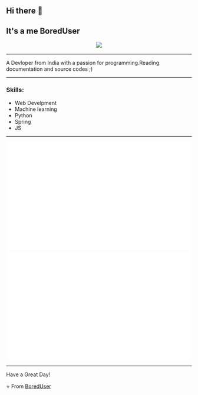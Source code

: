 ## Hi there 👋

<!--
**BoredUser/BoredUser** is a ✨ _special_ ✨ repository because its `README.md` (this file) appears on your GitHub profile.

Here are some ideas to get you started:

- 🔭 I’m currently working on ...
- 🌱 I’m currently learning ...
- 👯 I’m looking to collaborate on ...
- 🤔 I’m looking for help with ...
- 💬 Ask me about ...
- 📫 How to reach me: ...
- 😄 Pronouns: ...
- ⚡ Fun fact: ...
-->

## It's a me BoredUser
<p align="center">
   <img height="200" src="https://user-images.githubusercontent.com/26546389/130835295-0fc0bccc-724b-4867-a5ae-c1a741c6a787.jpg" /> 
</p>

----

A Devloper from India with a passion for programming.Reading documentation and source codes ;)

-----

### Skills:

- Web Develpment 
- Machine learning 
- Python
- Spring 
- JS


-----

<!-- ![](https://github.com/BoredUser/Git-Stats/blob/master/generated/overview.svg) -->
<p align="center">
   <img src="https://github.com/BoredUser/Git-Stats/blob/master/generated/overview.svg"/>
   <img src="https://github.com/BoredUser/Git-Stats/blob/master/generated/languages.svg" />
</p>


-----


Have a Great Day!

⭐️ From [BoredUser](https://github.com/BoredUser)
